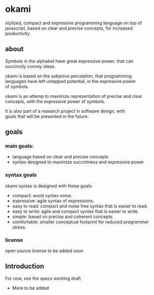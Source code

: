 
# okami

stylized, compact and expressive programming language on top of  
javascript, based on clear and precise concepts, for increased  
productivity.

## about

Symbols in the alphabet have great expressive power, that can  
succinctly convey ideas.

okami is based on the _subjetive_ perception, that programming  
languages have left untapped potential, in the expressive power  
of symbols.

okami is an attemp to maximize representation of precise and clear  
concepts, with the expressive power of symbols.

It is also part of a research project in software design, with  
goals that will be presented in the future.

## goals

### main goals:

* language based on clear and precise concepts
* syntax designed to maximize succintness and expressive power

### syntax goals

okami syntax is designed with these goals:

* compact: avoid syntax noise.
* expressive: agile syntax of expressions.
* easy to read: compact and noise free syntax that is easier to read.
* easy to write: agile and compact syntax that is easier to write.
* simple: based on precise and coherent concepts.
* comfortable: smaller conceptual footprint for reduced programmer stress.

### license

open source license to be added soon

## Introduction

For now, see the specs working draft

* More to be added






